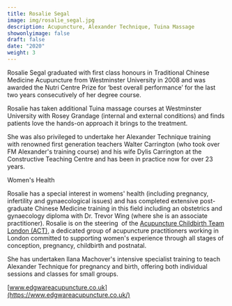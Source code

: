 ```yaml
---
title: Rosalie Segal
image: img/rosalie_segal.jpg
description: Acupuncture, Alexander Technique, Tuina Massage
showonlyimage: false
draft: false
date: "2020"
weight: 3
---
```

<!--StartFragment-->

Rosalie Segal graduated with first class honours in Traditional Chinese Medicine Acupuncture from Westminster University in 2008 and was awarded the Nutri Centre Prize for ‘best overall performance’ for the last two years consecutively of her degree course.

​Rosalie has taken additional Tuina massage courses at Westminster University with Rosey Grandage (internal and external conditions) and finds patients love the hands-on approach it brings to the treatment. 

She was also privileged to undertake her Alexander Technique training with renowned first generation teachers Walter Carrington (who took over FM Alexander's training course) and his wife Dylis Carrington at the Constructive Teaching Centre and has been in practice now for over 23 years.

Women's Health

Rosalie has a special interest in womens' health (including pregnancy, infertility and gynaecological issues) and has completed extensive post-graduate Chinese Medicine training in this field including an obstetrics and gynaecology diploma with Dr. Trevor Wing (where she is an associate practitioner). Rosalie is on the steering  of the [Acupuncture Childbirth Team London (ACT),](http://www.actlondon.net/directory/listing/rosalie-segal) a dedicated group of acupuncture practitioners working in London committed to supporting women's experience through all stages of conception, pregnancy, childbirth and postnatal.

She has undertaken Ilana Machover's intensive specialist training to teach Alexander Technique for pregnancy and birth, offering both individual sessions and classes for small groups.

[www.edgwareacupuncture.co.uk](https://www.edgwareacupuncture.co.uk/)

<!--EndFragment-->